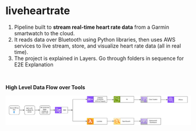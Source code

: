 # liveheartrate
1) Pipeline built to **stream real-time heart rate data** from a Garmin smartwatch to the cloud.
2) It reads data over Bluetooth using Python libraries, then uses AWS services to live stream, store, and visualize heart rate data (all in real time).
3) The project is explained in Layers. Go through folders in sequence for E2E Explanation 

&nbsp;

**High Level Data Flow over Tools**

![High Level Data Flow over Tools](https://github.com/adiman1/liveheartrate/blob/a00cdcde870b9a315ff554fa7fec4609def762c6/images/HR%20Stream%20flow.jpg)
